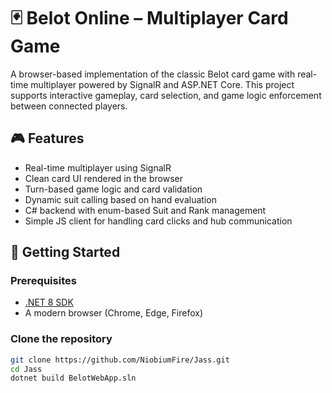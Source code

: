 # 🃏 Belot Online – Multiplayer Card Game

A browser-based implementation of the classic Belot card game with real-time multiplayer powered by SignalR and ASP.NET Core. This project supports interactive gameplay, card selection, and game logic enforcement between connected players.

## 🎮 Features

- Real-time multiplayer using SignalR
- Clean card UI rendered in the browser
- Turn-based game logic and card validation
- Dynamic suit calling based on hand evaluation
- C# backend with enum-based Suit and Rank management
- Simple JS client for handling card clicks and hub communication

## 🚀 Getting Started

### Prerequisites

- [.NET 8 SDK](https://dotnet.microsoft.com/download/dotnet/8.0)
- A modern browser (Chrome, Edge, Firefox)

### Clone the repository

```bash
git clone https://github.com/NiobiumFire/Jass.git
cd Jass
dotnet build BelotWebApp.sln
